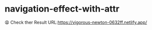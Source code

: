 # navigation-effect-with-attr
:weary: Check ther Result URL:https://vigorous-newton-0632ff.netlify.app/
